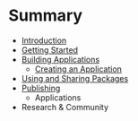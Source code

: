 # Summary

* [Introduction](README.md)
* [Getting Started](getting_started/README.md)
* [Building Applications](applications/README.md)
   * [Creating an Application](applications/creating.md)
* [Using and Sharing Packages](packages/README.md)
* [Publishing](publishing/README.md)
   * Applications
* Research & Community

